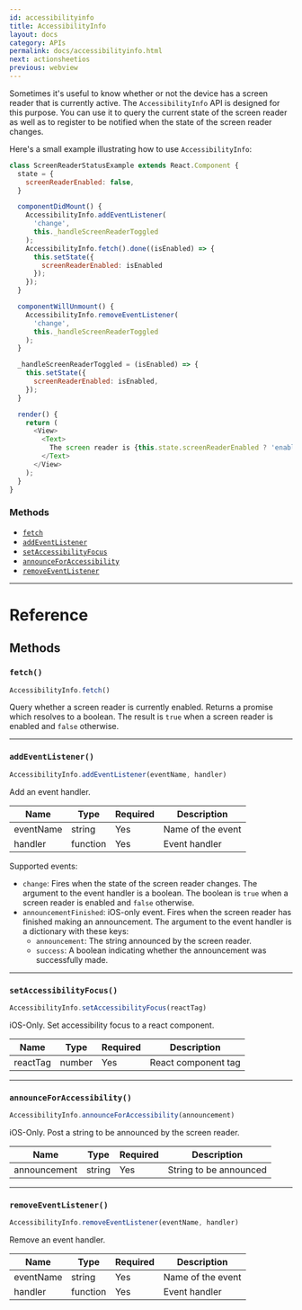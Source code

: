 ```yaml
---
id: accessibilityinfo
title: AccessibilityInfo
layout: docs
category: APIs
permalink: docs/accessibilityinfo.html
next: actionsheetios
previous: webview
---
```


Sometimes it's useful to know whether or not the device has a screen reader that is currently active. The
`AccessibilityInfo` API is designed for this purpose. You can use it to query the current state of the
screen reader as well as to register to be notified when the state of the screen reader changes.

Here's a small example illustrating how to use `AccessibilityInfo`:

```javascript
class ScreenReaderStatusExample extends React.Component {
  state = {
    screenReaderEnabled: false,
  }

  componentDidMount() {
    AccessibilityInfo.addEventListener(
      'change',
      this._handleScreenReaderToggled
    );
    AccessibilityInfo.fetch().done((isEnabled) => {
      this.setState({
        screenReaderEnabled: isEnabled
      });
    });
  }

  componentWillUnmount() {
    AccessibilityInfo.removeEventListener(
      'change',
      this._handleScreenReaderToggled
    );
  }

  _handleScreenReaderToggled = (isEnabled) => {
    this.setState({
      screenReaderEnabled: isEnabled,
    });
  }

  render() {
    return (
      <View>
        <Text>
          The screen reader is {this.state.screenReaderEnabled ? 'enabled' : 'disabled'}.
        </Text>
      </View>
    );
  }
}
```


### Methods

- [`fetch`](docs/accessibilityinfo.html#fetch)
- [`addEventListener`](docs/accessibilityinfo.html#addeventlistener)
- [`setAccessibilityFocus`](docs/accessibilityinfo.html#setaccessibilityfocus)
- [`announceForAccessibility`](docs/accessibilityinfo.html#announceforaccessibility)
- [`removeEventListener`](docs/accessibilityinfo.html#removeeventlistener)




---

# Reference

## Methods

### `fetch()`

```javascript
AccessibilityInfo.fetch()
```

Query whether a screen reader is currently enabled. Returns a promise which resolves to a boolean. The result is `true` when a screen reader is enabled and `false` otherwise.

---

### `addEventListener()`

```javascript
AccessibilityInfo.addEventListener(eventName, handler)
```

Add an event handler. 

| Name | Type | Required | Description |
| - | - | - | - |
| eventName | string | Yes | Name of the event |
| handler | function | Yes | Event handler |

Supported events:

- `change`: Fires when the state of the screen reader changes. The argument
  to the event handler is a boolean. The boolean is `true` when a screen
  reader is enabled and `false` otherwise.
- `announcementFinished`: iOS-only event. Fires when the screen reader has
  finished making an announcement. The argument to the event handler is a dictionary
  with these keys:
    - `announcement`: The string announced by the screen reader.
    - `success`: A boolean indicating whether the announcement was successfully made.

---

### `setAccessibilityFocus()`

```javascript
AccessibilityInfo.setAccessibilityFocus(reactTag)
```

iOS-Only. Set accessibility focus to a react component.

| Name | Type | Required | Description |
| - | - | - | - |
| reactTag | number | Yes | React component tag |


---

### `announceForAccessibility()`

```javascript
AccessibilityInfo.announceForAccessibility(announcement)
```


iOS-Only. Post a string to be announced by the screen reader.

| Name | Type | Required | Description |
| - | - | - | - |
| announcement | string | Yes | String to be announced |




---

### `removeEventListener()`

```javascript
AccessibilityInfo.removeEventListener(eventName, handler)
```

Remove an event handler.

| Name | Type | Required | Description |
| - | - | - | - |
| eventName | string | Yes | Name of the event |
| handler | function | Yes | Event handler |


